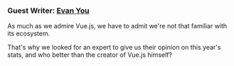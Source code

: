 ### Guest Writer: [Evan You](https://twitter.com/youyuxi)

As much as we admire Vue.js, we have to admit we're not that familiar with its ecosystem.

That's why we looked for an expert to give us their opinion on this year's stats, and who better than the creator of Vue.js himself?
